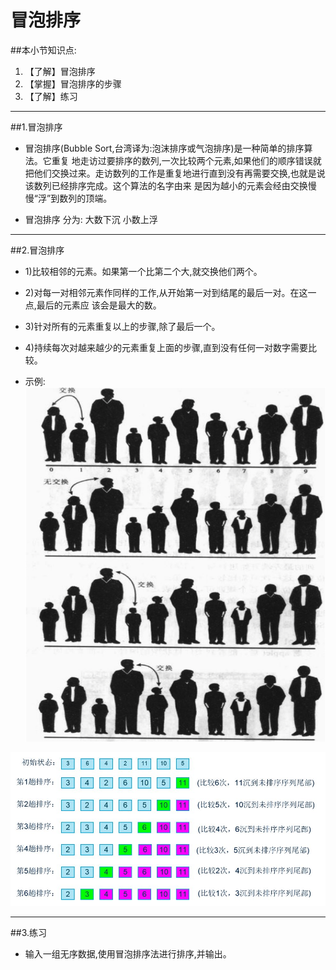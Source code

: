 # 冒泡排序
##本小节知识点:
1. 【了解】冒泡排序
2. 【掌握】冒泡排序的步骤
3. 【了解】练习

---

##1.冒泡排序
- 冒泡排序(Bubble Sort,台湾译为:泡沫排序或气泡排序)是一种简单的排序算法。它重复 地走访过要排序的数列,一次比较两个元素,如果他们的顺序错误就把他们交换过来。走访数列的工作是重复地进行直到没有再需要交换,也就是说该数列已经排序完成。这个算法的名字由来 是因为越小的元素会经由交换慢慢“浮”到数列的顶端。

- 冒泡排序 分为: 大数下沉 小数上浮
---

##2.冒泡排序
- 1)比较相邻的元素。如果第一个比第二个大,就交换他们两个。
- 2)对每一对相邻元素作同样的工作,从开始第一对到结尾的最后一对。在这一点,最后的元素应 该会是最大的数。
- 3)针对所有的元素重复以上的步骤,除了最后一个。
- 4)持续每次对越来越少的元素重复上面的步骤,直到没有任何一对数字需要比较。

- 示例:
![](./images/maopao.png)

![](./images/04143407-f135beac9083436fb87796c9cef81029.jpg)

---

##3.练习
- 输入一组无序数据,使用冒泡排序法进行排序,并输出。
```
```
